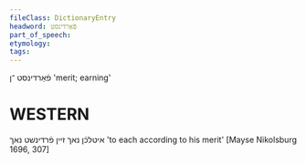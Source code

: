 ```yaml
---
fileClass: DictionaryEntry
headword: פֿאַרדינסט
part_of_speech: 
etymology: 
tags: 
---
```

פֿאַרדינסט
־ן
'merit; earning'

WESTERN
========

איטלכֿן נאך זיין פֿרדינשט נאך
'to each according to his merit'
[Mayse Nikolsburg 1696, 307]
